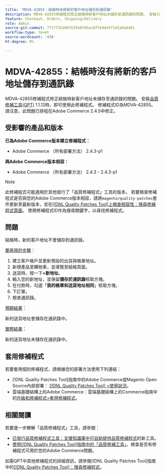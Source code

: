 ```yaml
---
title: 'MDVA-42855：結帳時未將新的客戶地址儲存到通訊錄'
description: MDVA-42855修補程式修正結帳時新客戶地址未儲存至通訊錄的問題。 安裝[Quality Patches Tool (QPT)](https://experienceleague.adobe.com/en/docs/commerce-knowledge-base/kb/announcements/commerce-announcements/magento-quality-patches-released-new-tool-to-self-serve-quality-patches) 1.1.12後，即可使用此修補程式。 修補程式ID為MDVA-42855。 請注意，此問題已排程在Adobe Commerce 2.4.5中修正。
feature: Checkout, Orders, Shipping/Delivery
role: Admin
source-git-commit: 7f17f1b286f635b8f65ac877e9de5f1d1a6a6461
workflow-type: tm+mt
source-wordcount: '438'
ht-degree: 0%

---
```


# MDVA-42855：結帳時沒有將新的客戶地址儲存到通訊錄

MDVA-42855修補程式修正結帳時新客戶地址未儲存至通訊錄的問題。 安裝[品質修補工具(QPT)](https://experienceleague.adobe.com/en/docs/commerce-knowledge-base/kb/announcements/commerce-announcements/magento-quality-patches-released-new-tool-to-self-serve-quality-patches) 1.1.12時，即可使用此修補程式。 修補程式ID為MDVA-42855。 請注意，此問題已排程在Adobe Commerce 2.4.5中修正。

## 受影響的產品和版本

**已為Adobe Commerce版本建立修補程式：**

* Adobe Commerce （所有部署方法） 2.4.3-p1

**與Adobe Commerce版本相容：**

* Adobe Commerce （所有部署方法） 2.4.3 - 2.4.3-p1

>[!NOTE]
>
>此修補程式可能適用於其他發行了「品質修補程式」工具的版本。 若要檢查修補程式是否與您的Adobe Commerce版本相容，請將`magento/quality-patches`套件更新至最新版本，並在[[!DNL Quality Patches Tool]上檢查相容性：搜尋修補程式頁面](https://experienceleague.adobe.com/en/docs/commerce-knowledge-base/kb/announcements/commerce-announcements/magento-quality-patches-released-new-tool-to-self-serve-quality-patches)。 使用修補程式ID作為搜尋關鍵字，以尋找修補程式。

## 問題

結帳時，新的客戶地址不會儲存到通訊錄。

<u>要再現的步驟</u>：

1. 建立客戶帳戶並更新預設的出貨與帳單地址。
1. 新增產品至購物車，並導覽至結帳頁面。
1. 送貨時，按一下&#x200B;**+新地址**。
1. 輸入您的新地址，並保留&#x200B;**儲存於通訊錄**&#x200B;核取方塊。
1. 在付款時，勾選「**我的帳單和送貨地址相同**」核取方塊。
1. 下訂單。
1. 檢查通訊錄。

<u>預期結果</u>：

新的送貨地址會儲存在通訊錄中。

<u>實際結果</u>：

新的送貨地址未儲存在通訊錄中。

## 套用修補程式

若要套用個別修補程式，請根據您的部署方法使用下列連結：

* [!DNL Quality Patches Tool]指南中的Adobe Commerce或Magento Open Source內部部署： [[!DNL Quality Patches Tool] >使用狀況](/help/tools/quality-patches-tool/usage.md)。
* 雲端基礎結構上的Adobe Commerce：雲端基礎結構上的Commerce指南中的[升級和修補程式>套用修補程式](https://experienceleague.adobe.com/docs/commerce-cloud-service/user-guide/develop/upgrade/apply-patches.html)。

## 相關閱讀

若要進一步瞭解「品質修補程式」工具，請參閱：

* [已發行品質修補程式工具：支援知識庫中可自助提供品質修補程式](https://experienceleague.adobe.com/en/docs/commerce-knowledge-base/kb/announcements/commerce-announcements/magento-quality-patches-released-new-tool-to-self-serve-quality-patches)的新工具。
* [使用[!DNL Quality Patches Tool]指南中的「品質修補工具」](/help/tools/quality-patches-tool/patches-available-in-qpt/check-patch-for-magento-issue-with-magento-quality-patches.md)，檢查是否有修補程式可用於您的Adobe Commerce問題。

如需QPT中其他修補程式的詳細資訊，請參閱[!DNL Quality Patches Tool]指南中的[[!DNL Quality Patches Tool]：搜尋修補程式](https://experienceleague.adobe.com/tools/commerce-quality-patches/index.html)。
